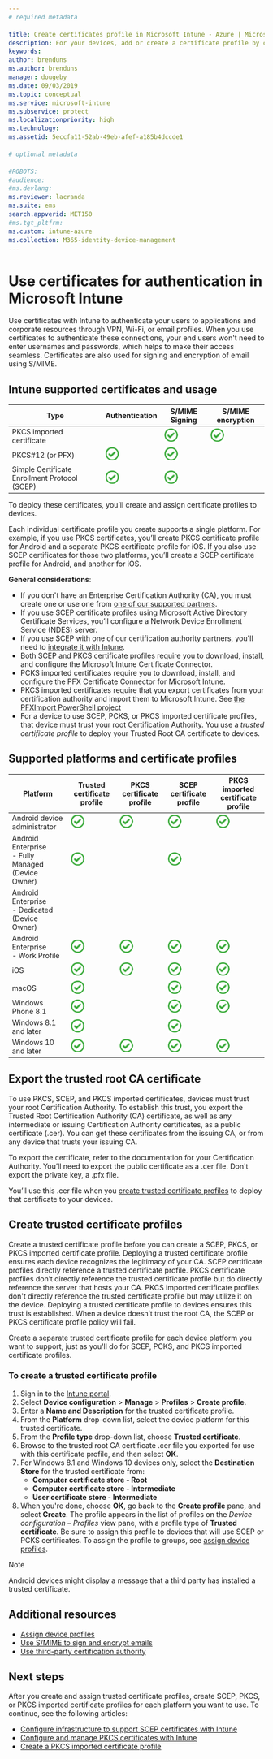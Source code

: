 ```yaml
---
# required metadata

title: Create certificates profile in Microsoft Intune - Azure | Microsoft Docs
description: For your devices, add or create a certificate profile by configuring SCEP or PKCS certificate environment, export the public certificate, create the profile in the Azure portal, and then assign SCEP or PKCS to the certificate profiles in Microsoft Intune in the Azure portal
keywords:
author: brenduns
ms.author: brenduns
manager: dougeby
ms.date: 09/03/2019
ms.topic: conceptual
ms.service: microsoft-intune
ms.subservice: protect
ms.localizationpriority: high
ms.technology:
ms.assetid: 5eccfa11-52ab-49eb-afef-a185b4dccde1

# optional metadata

#ROBOTS:
#audience:
#ms.devlang:
ms.reviewer: lacranda
ms.suite: ems
search.appverid: MET150
#ms.tgt_pltfrm:
ms.custom: intune-azure
ms.collection: M365-identity-device-management
---
```


# Use certificates for authentication in Microsoft Intune  

Use certificates with Intune to authenticate your users to applications and corporate resources through VPN, Wi-Fi, or email profiles. When you use certificates to authenticate these connections, your end users won't need to enter usernames and passwords, which helps to make their access seamless. Certificates are also used for signing and encryption of email using S/MIME.

## Intune supported certificates and usage
| Type              | Authentication | S/MIME Signing | S/MIME encryption  |
|--|--|--|--|
| PKCS imported certificate |  | ![Supported](./media/certificates-configure/green-check.png) | ![Supported](./media/certificates-configure/green-check.png)|
| PKCS#12 (or PFX)    | ![Supported](./media/certificates-configure/green-check.png) | ![Supported](./media/certificates-configure/green-check.png) |  |
| Simple Certificate Enrollment Protocol (SCEP)  | ![Supported](./media/certificates-configure/green-check.png) | ![Supported](./media/certificates-configure/green-check.png) | |

To deploy these certificates, you’ll create and assign certificate profiles to devices.  

Each individual certificate profile you create supports a single platform. For example, if you use PKCS certificates, you’ll create PKCS certificate profile for Android and a separate PKCS certificate profile for iOS. If you also use SCEP certificates for those two platforms, you’ll create a SCEP certificate profile for Android, and another for iOS.  

**General considerations**:  
- If you don't have an Enterprise Certification Authority (CA), you must create one or use one from [one of our supported partners](certificate-authority-add-scep-overview.md#third-party-certification-authority-partners).
- If you use SCEP certificate profiles using Microsoft Active Directory Certificate Services, you’ll configure a Network Device Enrollment Service (NDES) server.
- If you use SCEP with one of our certification authority partners, you'll need to [integrate it with Intune](certificate-authority-add-scep-overview.md#set-up-third-party-ca-integration).
- Both SCEP and PKCS certificate profiles require you to download, install, and configure the Microsoft Intune Certificate Connector. 
- PCKS imported certificates require you to download, install, and configure the PFX Certificate Connector for Microsoft Intune.
- PKCS imported certificates require that you export certificates from your certification authority and import them to Microsoft Intune. See [the PFXImport PowerShell project](https://github.com/Microsoft/Intune-Resource-Access/tree/develop/src/PFXImportPowershell)
- For a device to use SCEP, PCKS, or PKCS imported certificate profiles, that device must trust your root Certification Authority. You use a *trusted certificate profile* to deploy your Trusted Root CA certificate to devices.  

## Supported platforms and certificate profiles  
| Platform              | Trusted certificate profile | PKCS certificate profile | SCEP certificate profile | PKCS imported certificate profile  |
|--|--|--|--|---|
| Android device administrator | ![Supported](./media/certificates-configure/green-check.png) | ![Supported](./media/certificates-configure/green-check.png) | ![Supported](./media/certificates-configure/green-check.png)|  ![Supported](./media/certificates-configure/green-check.png) |
| Android Enterprise <br> - Fully Managed (Device Owner)   | ![Supported](./media/certificates-configure/green-check.png) |   | ![Supported](./media/certificates-configure/green-check.png) |   |
| Android Enterprise <br> - Dedicated (Device Owner)   |  |   |  |   |
| Android Enterprise <br> - Work Profile    | ![Supported](./media/certificates-configure/green-check.png) | ![Supported](./media/certificates-configure/green-check.png) | ![Supported](./media/certificates-configure/green-check.png) | ![Supported](./media/certificates-configure/green-check.png) |
| iOS                   | ![Supported](./media/certificates-configure/green-check.png) | ![Supported](./media/certificates-configure/green-check.png) | ![Supported](./media/certificates-configure/green-check.png) | ![Supported](./media/certificates-configure/green-check.png) |
| macOS                 | ![Supported](./media/certificates-configure/green-check.png) |   |![Supported](./media/certificates-configure/green-check.png)|![Supported](./media/certificates-configure/green-check.png)|
| Windows Phone 8.1     |![Supported](./media/certificates-configure/green-check.png)  |  | ![Supported](./media/certificates-configure/green-check.png)| ![Supported](./media/certificates-configure/green-check.png) |
| Windows 8.1 and later |![Supported](./media/certificates-configure/green-check.png)  |  |![Supported](./media/certificates-configure/green-check.png) |   |
| Windows 10 and later  | ![Supported](./media/certificates-configure/green-check.png) | ![Supported](./media/certificates-configure/green-check.png) | ![Supported](./media/certificates-configure/green-check.png) | ![Supported](./media/certificates-configure/green-check.png) |

## Export the trusted root CA certificate  
To use PKCS,  SCEP, and PKCS imported certificates, devices must trust your root Certification Authority. To establish this trust, you export the Trusted Root Certification Authority (CA) certificate, as well as any intermediate or issuing Certification Authority certificates, as a public certificate (.cer). You can get these certificates from the issuing CA, or from any device that trusts your issuing CA.  

To export the certificate, refer to the documentation for your Certification Authority. You’ll need to export the public certificate as a .cer file.  Don't export the private key, a .pfx file.  

You’ll use this .cer file when you [create trusted certificate profiles](#create-trusted-certificate-profiles) to deploy that certificate to your devices.  

## Create trusted certificate profiles  
Create a trusted certificate profile before you can create a SCEP, PKCS, or PKCS imported certificate profile. Deploying a trusted certificate profile ensures each device recognizes the legitimacy of your CA. SCEP certificate profiles directly reference a trusted certificate profile. PKCS certificate profiles don’t directly reference the trusted certificate profile but do directly reference the server that hosts your CA. PKCS imported certificate profiles don't directly reference the trusted certificate profile but may utilize it on the device. Deploying a trusted certificate profile to devices ensures this trust is established. When a device doesn’t trust the root CA, the SCEP or PKCS certificate profile policy will fail.  

Create a separate trusted certificate profile for each device platform you want to support, just as you'll do for SCEP, PCKS, and PKCS imported certificate profiles.  


### To create a trusted certificate profile  

1. Sign in to the [Intune portal](https://aka.ms/intuneportal).  
2. Select **Device configuration** > **Manage** > **Profiles** > **Create profile**.  
3. Enter a **Name and Description** for the trusted certificate profile.  
4. From the **Platform** drop-down list, select the device platform for this trusted certificate.  
5. From the **Profile type** drop-down list, choose **Trusted certificate**.  
6. Browse to the trusted root CA certificate .cer file you exported for use with this certificate profile, and then select **OK**.  
7. For Windows 8.1 and Windows 10 devices only, select the **Destination Store** for the trusted certificate from:  
   - **Computer certificate store - Root**
   - **Computer certificate store - Intermediate**
   - **User certificate store - Intermediate**
8. When you're done, choose **OK**, go back to the **Create profile** pane, and select **Create**.
The profile appears in the list of profiles on the *Device configuration – Profiles* view pane, with a profile type of **Trusted certificate**.  Be sure to assign this profile to devices that will use SCEP or PCKS certificates. To assign the profile to groups, see [assign device profiles](../configuration/device-profile-assign.md).

> [!NOTE]  
> Android devices might display a message that a third party has installed a trusted certificate.  

## Additional resources  
- [Assign device profiles](../configuration/device-profile-assign.md)  
- [Use S/MIME to sign and encrypt emails](certificates-s-mime-encryption-sign.md)  
- [Use third-party certification authority](certificate-authority-add-scep-overview.md)  

## Next steps  
After you create and assign trusted certificate profiles, create SCEP, PKCS, or PKCS imported certificate profiles for each platform you want to use. To continue, see the following articles:  
- [Configure infrastructure to support SCEP certificates with Intune](certificates-scep-configure.md)  
- [Configure and manage PKCS certificates with Intune](certficates-pfx-configure.md)  
- [Create a PKCS imported certificate profile](certificates-imported-pfx-configure.md#create-a-pkcs-imported-certificate-profile)  

